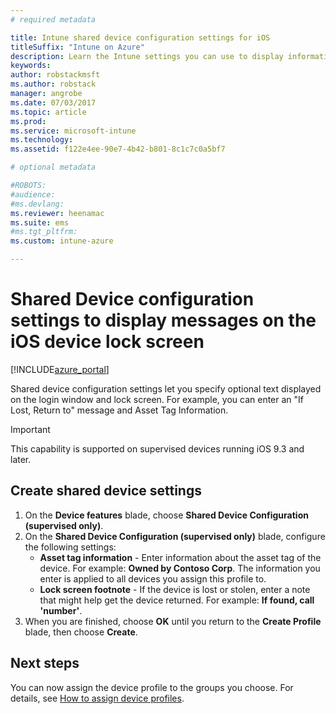 ```yaml
---
# required metadata

title: Intune shared device configuration settings for iOS
titleSuffix: "Intune on Azure"
description: Learn the Intune settings you can use to display information on the iOS device lock screen."
keywords:
author: robstackmsft
ms.author: robstack
manager: angrobe
ms.date: 07/03/2017
ms.topic: article
ms.prod:
ms.service: microsoft-intune
ms.technology:
ms.assetid: f122e4ee-90e7-4b42-b801-8c1c7c0a5bf7

# optional metadata

#ROBOTS:
#audience:
#ms.devlang:
ms.reviewer: heenamac
ms.suite: ems
#ms.tgt_pltfrm:
ms.custom: intune-azure

---
```


# Shared Device configuration settings to display messages on the iOS device lock screen

[!INCLUDE[azure_portal](./includes/azure_portal.md)]

Shared device configuration settings let you specify optional text displayed on the login window and lock screen. For example, you can enter an "If Lost, Return to" message and Asset Tag Information. 

>[!IMPORTANT]
> This capability is supported on supervised devices running iOS 9.3 and later.

## Create shared device settings

1. On the **Device features** blade, choose **Shared Device Configuration (supervised only)**.
2. On the **Shared Device Configuration (supervised only)** blade, configure the following settings:
	- **Asset tag information** - Enter information about the asset tag of the device. For example: **Owned by Contoso Corp**.
	The information you enter is applied to all devices you assign this profile to.
	- **Lock screen footnote** - If the device is lost or stolen, enter a note that might help get the device returned. For example: **If found, call 'number'**.
3. When you are finished, choose **OK** until you return to the **Create Profile** blade, then choose **Create**. 


## Next steps

You can now assign the device profile to the groups you choose. For details, see [How to assign device profiles](device-profile-assign.md).
